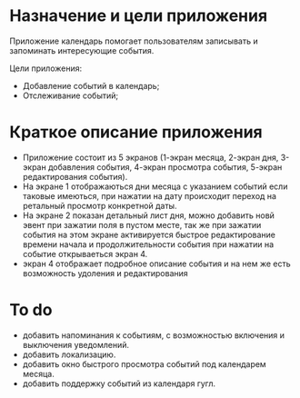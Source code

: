 # Назначение и цели приложения

Приложение календарь помогает пользователям записывать и запоминать интересующие события.

Цели приложения:

- Добавление событий в календарь;
- Отслеживание событий;

# Краткое описание приложения

- Приложение состоит из 5 экранов (1-экран месяца, 2-экран дня, 3-экран добавления события, 4-экран просмотра события, 5-экран редактирования события).
- На экране 1 отображаються дни месяца с указанием событий если таковые имеються, при нажатии на дату происходит переход на ретальный просмотр конкретной даты.
- На экране 2 показан детальный лист дня, можно добавить новй эвент при зажатии поля в пустом месте, так же при зажатии события на этом экране активируется быстрое редактирование времени начала и продолжительности события при нажатии на событие открываеться экран 4.
- экран 4 отображает подробное описание события и на нем же есть возможность удоления и редактирования 

# To do

- добавить напоминания к событиям, с возможностью включения и выключения уведомлений.
- добавить локализацию.
- добавить окно быстрого просмотра событий под календарем месяца.
- добавить поддержку событий из календаря гугл.
